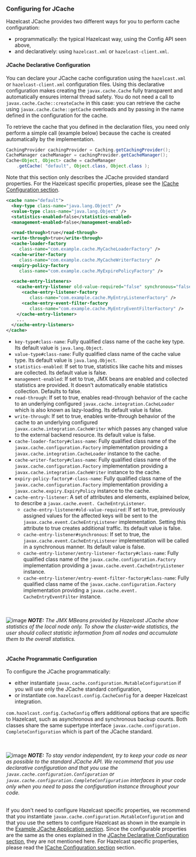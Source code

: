 

### Configuring for JCache

Hazelcast JCache provides two different ways for you to perform cache configuration:

- programmatically: the typical Hazelcast way, using the Config API seen above,
- and declaratively: using `hazelcast.xml` or `hazelcast-client.xml`.

#### JCache Declarative Configuration

You can declare your JCache cache configuration using the `hazelcast.xml` or `hazelcast-client.xml` configuration files. Using this declarative configuration makes creating the `javax.cache.Cache` fully transparent and automatically ensures internal thread safety. You do not need a call to `javax.cache.Cache::createCache` in this case: you can retrieve the cache using
`javax.cache.Cache::getCache` overloads and by passing in the name defined in the configuration for the cache.

To retrieve the cache that you defined in the declaration files, you need only perform a simple call (example below) because the cache is created automatically by the implementation.

```java
CachingProvider cachingProvider = Caching.getCachingProvider();
CacheManager cacheManager = cachingProvider.getCacheManager();
Cache<Object, Object> cache = cacheManager
    .getCache( "default", Object.class, Object.class );
```

Note that this section only describes the JCache provided standard properties. For the Hazelcast specific properties, please see the
[ICache Configuration section](#icache-configuration).

```xml
<cache name="default">
  <key-type class-name="java.lang.Object" />
  <value-type class-name="java.lang.Object" />
  <statistics-enabled>false</statistics-enabled>
  <management-enabled>false</management-enabled>

  <read-through>true</read-through>
  <write-through>true</write-through>
  <cache-loader-factory
     class-name="com.example.cache.MyCacheLoaderFactory" />
  <cache-writer-factory
     class-name="com.example.cache.MyCacheWriterFactory" />
  <expiry-policy-factory
     class-name="com.example.cache.MyExpirePolicyFactory" />

  <cache-entry-listeners>
    <cache-entry-listener old-value-required="false" synchronous="false">
      <cache-entry-listener-factory
         class-name="com.example.cache.MyEntryListenerFactory" />
      <cache-entry-event-filter-factory
         class-name="com.example.cache.MyEntryEventFilterFactory" />
    </cache-entry-listener>
    ...
  </cache-entry-listeners>
</cache>
```

- `key-type#class-name`: Fully qualified class name of the cache key type. Its default value is `java.lang.Object`.
- `value-type#class-name`: Fully qualified class name of the cache value type. Its default value is `java.lang.Object`.
- `statistics-enabled`: If set to true, statistics like cache hits and misses are collected. Its default value is false.
- `management-enabled`: If set to true, JMX beans are enabled and collected statistics are provided. It doesn't automatically enable statistics collection. Defaults to false.
- `read-through`: If set to true, enables read-through behavior of the cache to an underlying configured `javax.cache.integration.CacheLoader` which is also known as lazy-loading. Its default value is false.
- `write-through`: If set to true, enables write-through behavior of the cache to an underlying configured `javax.cache.integration.CacheWriter` which passes any changed value to the external backend resource. Its default value is false.
- `cache-loader-factory#class-name`: Fully qualified class name of the `javax.cache.configuration.Factory` implementation providing a `javax.cache.integration.CacheLoader` instance to the cache.
- `cache-writer-factory#class-name`: Fully qualified class name of the `javax.cache.configuration.Factory` implementation providing a `javax.cache.integration.CacheWriter` instance to the cache.
- `expiry-policy-factory#-class-name`: Fully qualified class name of the `javax.cache.configuration.Factory` implementation providing a `javax.cache.expiry.ExpiryPolicy` instance to the cache.
- `cache-entry-listener`: A set of attributes and elements, explained below, to describe a `javax.cache.event.
CacheEntryListener`.
  - `cache-entry-listener#old-value-required`: If set to true, previously assigned values for the affected keys will be sent to the `javax.cache.event.CacheEntryListener` implementation. Setting this attribute to true creates additional traffic. Its default value is false.
  - `cache-entry-listener#synchronous`: If set to true, the `javax.cache.event.CacheEntryListener` implementation will be called in a synchronous manner. Its default value is false.
  - `cache-entry-listener/entry-listener-factory#class-name`: Fully qualified class name of the `javax.cache.configuration.Factory` implementation providing a `javax.cache.event.CacheEntryListener` instance.
  - `cache-entry-listener/entry-event-filter-factory#class-name`: Fully qualified class name of the `javax.cache.configuration.Factory` implementation providing a `javax.cache.event.
CacheEntryEventFilter` instance.

<br></br>
![image](images/NoteSmall.jpg) ***NOTE:*** *The JMX MBeans provided by Hazelcast JCache show statistics of the local node only.
To show the cluster-wide statistics, the user should collect statistic information from all nodes and accumulate them to
the overall statistics.*
<br></br>

#### JCache Programmatic Configuration

To configure the JCache programmatically:

- either instantiate `javax.cache.configuration.MutableConfiguration` if you will use
only the JCache standard configuration,
- or instantiate `com.hazelcast.config.CacheConfig` for a deeper Hazelcast integration.

`com.hazelcast.config.CacheConfig` offers additional options that are specific to Hazelcast, such as asynchronous and synchronous backup counts.
Both classes share the same supertype interface `javax.cache.configuration.
CompleteConfiguration` which is part of the JCache
standard.

<br></br>
![image](images/NoteSmall.jpg) ***NOTE:*** *To stay vendor independent, try to keep your code as near as possible to the standard JCache API. We recommend that you use declarative configuration
and that you use the `javax.cache.configuration.Configuration` or `javax.cache.configuration.CompleteConfiguration` interfaces in
your code only when you need to pass the configuration instance throughout your code.*
<br></br>

If you don't need to configure Hazelcast specific properties, we recommend that you instantiate
`javax.cache.configuration.MutableConfiguration` and that you use the setters to configure Hazelcast as shown in the example in the
[Example JCache Application section](#example-jcache-application). Since the configurable properties are the same as the ones explained in the
[JCache Declarative Configuration section](#jcache-declarative-configuration), they are not mentioned here. For Hazelcast specific
properties, please read the [ICache Configuration section](#icache-configuration) section.

